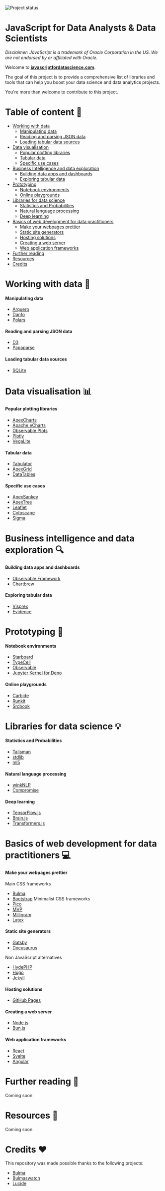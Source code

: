 ![Project status](https://img.shields.io/badge/version-0.1-green)

# **JavaScript for Data Analysts & Data Scientists**

*Disclaimer: JavaScript is a trademark of Oracle Corporation in the US. We are not endorsed by or affiliated with Oracle.*

Welcome to [**javascriptfordatascience.com**](https://julien-blanchard.github.io/index.html).

The goal of this project is to provide a comprehensive list of libraries and tools that can help you boost your data science and data analytics projects.

You're more than welcome to contribute to this project.

# **Table of content** :bookmark_tabs:

* [Working with data](#working-with-data-hammer)
  * [Manipulating data](#manipulating-data)
  * [Reading and parsing JSON data](#reading-and-parsing-json-data)
  * [Loading tabular data sources](#loading-tabular-data-sources)
* [Data visualisation](#data-visualisation-bar_chart)
  * [Popular plotting libraries](#popular-plotting-libraries)
  * [Tabular data](#tabular-data)
  * [Specific use cases](#specific-use-cases)
* [Business Intelligence and data exploration](#business-intelligence-and-data-exploration-mag)
  * [Building data apps and dashboards](#building-data-apps-and-dashboards)
  * [Exploring tabular data](#exploring-tabular-data)
* [Prototyping](#prototyping-notebook)
  * [Notebook environments](#notebook-environments)
  * [Online playgrounds](#online-playgrounds)
* [Libraries for data science](#libraries-for-data-science-bulb)
  * [Statistics and Probabilities](#statistics-and-probabilities)
  * [Natural language processing](#natural-language-processing)
  * [Deep learning](#deep-learning) 
* [Basics of web development for data practitioners](#basics-of-web-development-for-data-practitioners-computer)
  * [Make your webpages prettier](#make-your-webpages-prettier)
  * [Static site generators](#static-site-generators)
  * [Hosting solutions](#hosting-solutions)
  * [Creating a web server](#creating-a-web-server)
  * [Web application frameworks](#web-application-frameworks)
* [Further reading](#further-reading-book)
* [Resources](#resources-pencil)
* [Credits](#credits-heart)

# **Working with data** :hammer:

#### Manipulating data
* [Arquero](https://github.com/uwdata/arquero)
* [Danfo](https://danfo.jsdata.org/)
* [Polars](https://github.com/pola-rs/nodejs-polars)

#### Reading and parsing JSON data
* [D3](https://d3js.org/)
* [Papaparse](https://www.papaparse.com/)

#### Loading tabular data sources
* [SQLite](https://sql.js.org/#/)

# **Data visualisation** :bar_chart:

#### Popular plotting libraries
* [ApexCharts](https://apexcharts.com/)
* [Apache eCharts](https://echarts.apache.org/en/index.html)
* [Observable Plots](https://observablehq.com/plot/)
* [Plotly](https://plotly.com/javascript/)
* [VegaLite](https://vega.github.io/vega-lite/)

#### Tabular data
* [Tabulator](https://tabulator.info/)
* [ApexGrid](https://apexcharts.com/apexgrid/docs/installation-usage/)
* [DataTables](https://datatables.net/)

#### Specific use cases
* [ApexSankey](https://apexcharts.com/apexsankey/docs/installation-usage/)
* [ApexTree](https://apexcharts.com/apextree/docs/installation-usage/)
* [Leaflet](https://leafletjs.com/)
* [Cytoscape](https://js.cytoscape.org/)
* [Sigma](https://www.sigmajs.org/)

# **Business intelligence and data exploration** :mag:

#### Building data apps and dashboards
* [Observable Framework](https://observablehq.com/framework/)
* [Chartbrew](https://github.com/chartbrew/chartbrew)

#### Exploring tabular data
* [Visprex](https://github.com/visprex/visprex)
* [Evidence](https://github.com/evidence-dev/evidence)

# **Prototyping** :notebook:

#### Notebook environments
* [Starboard](https://starboard.gg/)
* [TypeCell](https://www.typecell.org/)
* [Observable](https://observablehq.com/)
* [Jupyter Kernel for Deno](https://docs.deno.com/runtime/reference/cli/jupyter/)

#### Online playgrounds
* [Carbide](https://alpha.trycarbide.com/)
* [Runkit](https://runkit.com/home)
* [Srcbook](https://github.com/srcbookdev/srcbook?tab=readme-ov-file)

# **Libraries for data science** :bulb:

#### Statistics and Probabilities
* [Talisman](https://yomguithereal.github.io/talisman/)
* [stdlib](https://github.com/stdlib-js/stdlib)
* [ml5](https://github.com/ml5js/ml5-next-gen)

#### Natural language processing
* [winkNLP](https://winkjs.org/)
* [Compromise](https://compromise.cool/)

#### Deep learning
* [TensorFlow.js](https://www.tensorflow.org/js)
* [Brain.js](https://brain.js.org/#/)
* [Transformers.js](https://huggingface.co/docs/transformers.js/en/index)

# **Basics of web development for data practitioners** :computer:

#### Make your webpages prettier
Main CSS frameworks
* [Bulma](https://bulma.io/)
* [Bootstrap](https://getbootstrap.com/)
Minimalist CSS frameworks
* [Pico](https://picocss.com/)
* [MVP](https://andybrewer.github.io/mvp/)
* [Milligram](https://milligram.io/)
* [Latex](https://latex.vercel.app/)

#### Static site generators
* [Gatsby](https://www.gatsbyjs.com/)
* [Docusaurus](https://docusaurus.io/)

Non JavaScript alternatives

* [HydePHP](https://hydephp.com/)
* [Hugo](https://gohugo.io/)
* [Jekyll](https://jekyllrb.com/)

#### Hosting solutions
* [GitHub Pages](https://pages.github.com/)

#### Creating a web server
* [Node.js](https://nodejs.org/en)
* [Bun.js](https://bun.sh/)

#### Web application frameworks
* [React](https://react.dev/)
* [Svelte](https://svelte.dev/)
* [Angular](https://angular.dev/)

# Further reading :book:

Coming soon

# **Resources** :pencil:

Coming soon

# **Credits** :heart:

This repository was made possible thanks to the following projects:

*  [Bulma](https://bulma.io/)
*  [Bulmaswatch](https://jenil.github.io/bulmaswatch/)
*  [Lucide](https://lucide.dev/)
